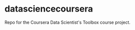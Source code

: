 datasciencecoursera
===================

Repo for the Coursera Data Scientist's Toolbox course project.
